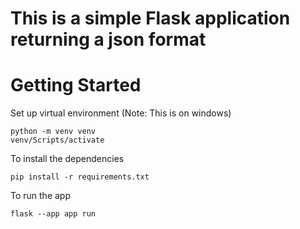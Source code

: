 # This is a simple Flask application returning a json format

# Getting Started

Set up virtual environment (Note: This is on windows)
```
python -m venv venv
venv/Scripts/activate
``` 

To install the dependencies
```
pip install -r requirements.txt
```

To run the app
```
flask --app app run
```